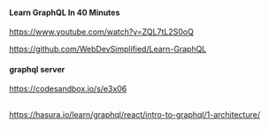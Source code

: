 
#### Learn GraphQL In 40 Minutes
https://www.youtube.com/watch?v=ZQL7tL2S0oQ

https://github.com/WebDevSimplified/Learn-GraphQL


#### graphql server 
https://codesandbox.io/s/e3x06

## 
https://hasura.io/learn/graphql/react/intro-to-graphql/1-architecture/
